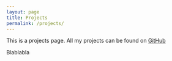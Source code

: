 ```yaml
---
layout: page
title: Projects
permalink: /projects/
---
```


This is a projects page. All my projects can be found on [GitHub](https://github.com/TobiasMR)

Blablabla